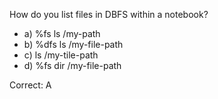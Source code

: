 How do you list files in DBFS within a notebook?

- a) %fs ls /my-path
- b) %dfs ls /my-file-path
- c) ls /my-tile-path
- d) %fs dir /my-file-path

Correct: A